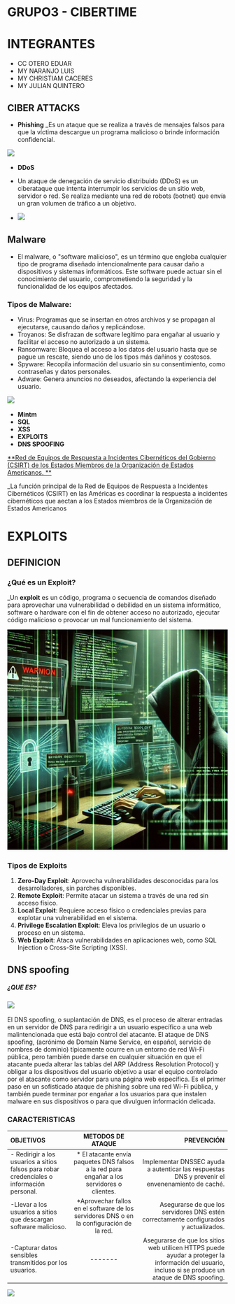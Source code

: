 # GRUPO3 - CIBERTIME
# INTEGRANTES

- CC OTERO EDUAR
- MY NARANJO LUIS
- MY CHRISTIAM CACERES
- MY JULIAN QUINTERO

## CIBER ATTACKS

- **Phishing**
_Es un ataque que se realiza a través de mensajes falsos para que la víctima descargue un programa malicioso o brinde información confidencial.

![](https://digilopolis.com/blog/wp-content/uploads/2017/09/Phishing-1024x690.jpg)

- **DDoS**

- Un ataque de denegación de servicio distribuido (DDoS) es un ciberataque que intenta interrumpir los servicios de un sitio web, servidor o red. Se realiza mediante una red de robots (botnet) que envía un gran volumen de tráfico a un objetivo. 

- ![](https://img.freepik.com/vector-gratis/infografia-ransomware-diseno-plano_23-2149381248.jpg)
  
 ## **Malware**
- El malware, o "software malicioso", es un término que engloba cualquier tipo de programa diseñado intencionalmente para causar daño a dispositivos y sistemas informáticos. Este software puede actuar sin el conocimiento del usuario, comprometiendo la seguridad y la funcionalidad de los equipos afectados.
  
### **Tipos de Malware:**
* Virus: Programas que se insertan en otros archivos y se propagan al ejecutarse, causando daños y replicándose.
* Troyanos: Se disfrazan de software legítimo para engañar al usuario y facilitar el acceso no autorizado a un sistema.
* Ransomware: Bloquea el acceso a los datos del usuario hasta que se pague un rescate, siendo uno de los tipos más dañinos y costosos.
* Spyware: Recopila información del usuario sin su consentimiento, como contraseñas y datos personales.
* Adware: Genera anuncios no deseados, afectando la experiencia del usuario.
  
 ![](https://incop.go.cr/wp-content/uploads/2019/10/08-Infografia-Que-es-un-Malware-scaled.jpg)
  
- **Mintm**
- **SQL**
- **XSS**
- **EXPLOITS**
- **DNS SPOOFING**
  
[**Red de Equipos de Respuesta a Incidentes Cibernéticos del Gobierno (CSIRT) de los Estados Miembros de la Organización de Estados Americanos. **](https://csirtamericas.org/en)

_La función principal de la Red de Equipos de Respuesta a Incidentes Cibernéticos (CSIRT) en las Américas es coordinar la respuesta a incidentes cibernéticos que aectan a los Estados miembros de la Organización de Estados Americanos 

# **EXPLOITS**

## **DEFINICION**

### **¿Qué es un Exploit?**
_Un **exploit** es un código, programa o secuencia de comandos diseñado para aprovechar una vulnerabilidad o debilidad en un sistema informático, software o hardware con el fin de obtener acceso no autorizado, ejecutar código malicioso o provocar un mal funcionamiento del sistema.  

![Exploit en acción](https://github.com/jaiderospina/ANTICIPACION_2025_AULA_Q/blob/main/IMAGES/IMAGEN%20EXPLOITS.webp)


### **Tipos de Exploits**
1. **Zero-Day Exploit**: Aprovecha vulnerabilidades desconocidas para los desarrolladores, sin parches disponibles.  
2. **Remote Exploit**: Permite atacar un sistema a través de una red sin acceso físico.  
3. **Local Exploit**: Requiere acceso físico o credenciales previas para explotar una vulnerabilidad en el sistema.  
4. **Privilege Escalation Exploit**: Eleva los privilegios de un usuario o proceso en un sistema.  
5. **Web Exploit**: Ataca vulnerabilidades en aplicaciones web, como SQL Injection o Cross-Site Scripting (XSS).


##  DNS spoofing

##### ¿QUE ES?

![](https://encrypted-tbn0.gstatic.com/images?q=tbn:ANd9GcSwv4OrT3UKr_2c7H2BfKpvmM9cY-Hk42tWLw&s)

<p> El DNS spoofing, o suplantación de DNS, es el proceso de alterar entradas en un servidor de DNS para redirigir a un usuario específico a una web malintencionada que está bajo control del atacante. El ataque de DNS spoofing, (acrónimo de Domain Name Service, en español, servicio de nombres de dominio) típicamente ocurre en un entorno de red Wi-Fi pública, pero también puede darse en cualquier situación en que el atacante pueda alterar las tablas del ARP (Address Resolution Protocol) y obligar a los dispositivos del usuario objetivo a usar el equipo controlado por el atacante como servidor para una página web específica. Es el primer paso en un sofisticado ataque de phishing sobre una red Wi-Fi pública, y también puede terminar por engañar a los usuarios para que instalen malware en sus dispositivos o para que divulguen información delicada. </p>

### CARACTERISTICAS
                    
| OBJETIVOS | METODOS DE ATAQUE  | PREVENCIÓN |
| :-------- |:---------------:| --------------:|
| - Redirigir a los usuarios a sitios falsos para robar credenciales o información personal.      |  * El atacante envía paquetes DNS falsos a la red para engañar a los servidores o clientes. | Implementar DNSSEC ayuda a autenticar las respuestas DNS y prevenir el envenenamiento de caché. |
| -Llevar a los usuarios a sitios que descargan software malicioso.      | *Aprovechar fallos en el software de los servidores DNS o en la configuración de la red.       |   Asegurarse de que los servidores DNS estén correctamente configurados y actualizados.|
| -Capturar datos sensibles transmitidos por los usuarios. | -------        |    Asegurarse de que los sitios web utilicen HTTPS puede ayudar a proteger la información del usuario, incluso si se produce un ataque de DNS spoofing. |

![](https://www.akamai.com/site/es/images/article/2023/what-are-dns-attack-vectors.png)












